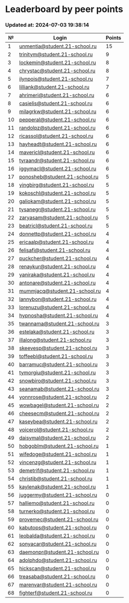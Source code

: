 # Leaderboard by peer points

### Updated at: 2024-07-03 19:38:14

| № | Login | Points |
|---|-------|--------|
|1|unmentia@student.21-school.ru|15|
|2|trinitym@student.21-school.ru|9|
|3|lockemin@student.21-school.ru|8|
|4|chrystac@student.21-school.ru|8|
|5|ilynpois@student.21-school.ru|7|
|6|lilliank@student.21-school.ru|7|
|7|ahrimeri@student.21-school.ru|6|
|8|casielis@student.21-school.ru|6|
|9|milagrkw@student.21-school.ru|6|
|10|pepperal@student.21-school.ru|6|
|11|randolpz@student.21-school.ru|6|
|12|ricassol@student.21-school.ru|6|
|13|hayheadt@student.21-school.ru|6|
|14|mavericl@student.21-school.ru|6|
|15|tyraandr@student.21-school.ru|6|
|16|iggymacl@student.21-school.ru|6|
|17|ponosheb@student.21-school.ru|5|
|18|yingbirg@student.21-school.ru|5|
|19|kokoschl@student.21-school.ru|5|
|20|galiokam@student.21-school.ru|5|
|21|tysanegr@student.21-school.ru|5|
|22|zaryasam@student.21-school.ru|5|
|23|beatricl@student.21-school.ru|5|
|24|donnettp@student.21-school.ru|4|
|25|ericaalp@student.21-school.ru|4|
|26|felisafi@student.21-school.ru|4|
|27|puckcher@student.21-school.ru|4|
|28|renaykur@student.21-school.ru|4|
|29|yaniraka@student.21-school.ru|4|
|30|antonare@student.21-school.ru|4|
|31|mummjacq@student.21-school.ru|4|
|32|lannybon@student.21-school.ru|4|
|33|lorenuzu@student.21-school.ru|4|
|34|hypnosha@student.21-school.ru|4|
|35|twannama@student.21-school.ru|3|
|36|estelaka@student.21-school.ru|3|
|37|illalong@student.21-school.ru|3|
|38|skeevesp@student.21-school.ru|3|
|39|toffeebl@student.21-school.ru|3|
|40|barramuc@student.21-school.ru|3|
|41|tymorgiu@student.21-school.ru|3|
|42|snowbiro@student.21-school.ru|3|
|43|seanamab@student.21-school.ru|3|
|44|yonnrose@student.21-school.ru|2|
|45|wowbagel@student.21-school.ru|2|
|46|cheesecm@student.21-school.ru|2|
|47|kaseybea@student.21-school.ru|2|
|48|voicerol@student.21-school.ru|2|
|49|daisymal@student.21-school.ru|2|
|50|hobgoblm@student.21-school.ru|1|
|51|wifedoge@student.21-school.ru|1|
|52|vincenzg@student.21-school.ru|1|
|53|demetrif@student.21-school.ru|1|
|54|christib@student.21-school.ru|1|
|55|kaylenak@student.21-school.ru|1|
|56|juggermy@student.21-school.ru|0|
|57|halliemo@student.21-school.ru|0|
|58|turnerko@student.21-school.ru|0|
|59|provemec@student.21-school.ru|0|
|60|kabutops@student.21-school.ru|0|
|61|leobalda@student.21-school.ru|0|
|62|sonyacar@student.21-school.ru|0|
|63|daemonpr@student.21-school.ru|0|
|64|adolphdo@student.21-school.ru|0|
|65|hickscan@student.21-school.ru|0|
|66|treasaba@student.21-school.ru|0|
|67|marenvar@student.21-school.ru|0|
|68|fighterf@student.21-school.ru|0|
